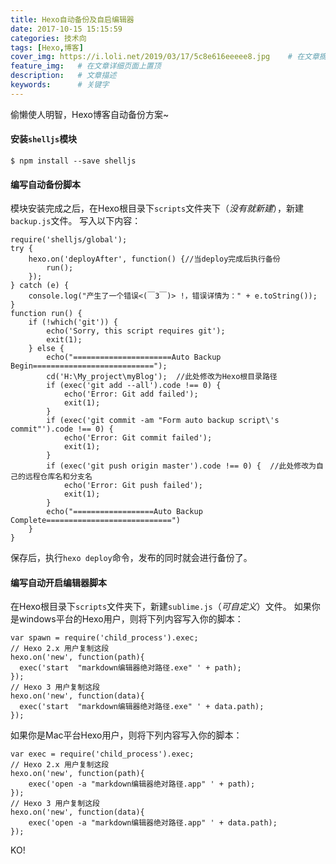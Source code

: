 ```yaml
---
title: Hexo自动备份及自启编辑器
date: 2017-10-15 15:15:59
categories: 技术向
tags: [Hexo,博客]
cover_img: https://i.loli.net/2019/03/17/5c8e616eeeee8.jpg    # 在文章摘要上显示
feature_img:   # 在文章详细页面上置顶
description:   # 文章描述
keywords:      # 关键字
---
```


偷懒使人明智，Hexo博客自动备份方案~
<!--more-->

#### 安装`shelljs`模块

```
$ npm install --save shelljs 
```

#### 编写自动备份脚本

模块安装完成之后，在Hexo根目录下`scripts`文件夹下（*没有就新建*），新建`backup.js`文件。
写入以下内容：

```
require('shelljs/global');
try {
	hexo.on('deployAfter', function() {//当deploy完成后执行备份
		run();
	});
} catch (e) {
	console.log("产生了一个错误<(￣3￣)> !，错误详情为：" + e.toString());
}
function run() {
	if (!which('git')) {
		echo('Sorry, this script requires git');
		exit(1);
	} else {
		echo("======================Auto Backup Begin===========================");
		cd('H:\My_project\myBlog');  //此处修改为Hexo根目录路径
		if (exec('git add --all').code !== 0) {
			echo('Error: Git add failed');
			exit(1);
		}
		if (exec('git commit -am "Form auto backup script\'s commit"').code !== 0) {
			echo('Error: Git commit failed');
			exit(1);
		}
		if (exec('git push origin master').code !== 0) {  //此处修改为自己的远程仓库名和分支名
			echo('Error: Git push failed');
			exit(1);
		}
		echo("==================Auto Backup Complete============================")
	}
}
```

保存后，执行`hexo deploy`命令，发布的同时就会进行备份了。

#### 编写自动开启编辑器脚本

在Hexo根目录下`scripts`文件夹下，新建`sublime.js`（*可自定义*）文件。
如果你是windows平台的Hexo用户，则将下列内容写入你的脚本：

```
var spawn = require('child_process').exec;
// Hexo 2.x 用户复制这段
hexo.on('new', function(path){
  exec('start  "markdown编辑器绝对路径.exe" ' + path);
});
// Hexo 3 用户复制这段
hexo.on('new', function(data){
  exec('start  "markdown编辑器绝对路径.exe" ' + data.path);
});
```

如果你是Mac平台Hexo用户，则将下列内容写入你的脚本：

```
var exec = require('child_process').exec;
// Hexo 2.x 用户复制这段
hexo.on('new', function(path){
    exec('open -a "markdown编辑器绝对路径.app" ' + path);
});
// Hexo 3 用户复制这段
hexo.on('new', function(data){
    exec('open -a "markdown编辑器绝对路径.app" ' + data.path);
});
```

KO!